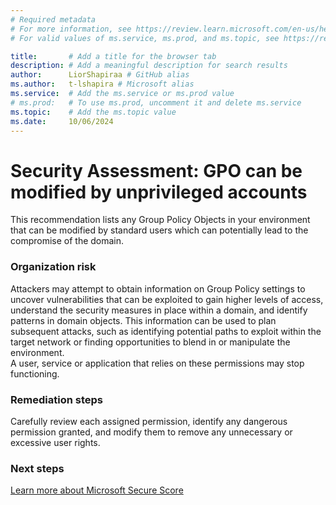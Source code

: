 ```yaml
---
# Required metadata
# For more information, see https://review.learn.microsoft.com/en-us/help/platform/learn-editor-add-metadata?branch=main
# For valid values of ms.service, ms.prod, and ms.topic, see https://review.learn.microsoft.com/en-us/help/platform/metadata-taxonomies?branch=main

title:       # Add a title for the browser tab
description: # Add a meaningful description for search results
author:      LiorShapiraa # GitHub alias
ms.author:   t-lshapira # Microsoft alias
ms.service:  # Add the ms.service or ms.prod value
# ms.prod:   # To use ms.prod, uncomment it and delete ms.service
ms.topic:    # Add the ms.topic value
ms.date:     10/06/2024
---
```


# Security Assessment: GPO can be modified by unprivileged accounts

This recommendation lists any Group Policy Objects in your environment that can be modified by standard users which can potentially lead to the compromise of the domain.

### Organization risk

Attackers may attempt to obtain information on Group Policy settings to uncover vulnerabilities that can be exploited to gain higher levels of access, understand the security measures in place within a domain, and identify patterns in domain objects. This information can be used to plan subsequent attacks, such as identifying potential paths to exploit within the target network or finding opportunities to blend in or manipulate the environment.    
A user, service or application that relies on these permissions may stop functioning. 

### Remediation steps

Carefully review each assigned permission, identify any dangerous permission granted, and modify them to remove any unnecessary or excessive user rights. 

### Next steps

[Learn more about Microsoft Secure Score](/microsoft-365/security/defender/microsoft-secure-score)

